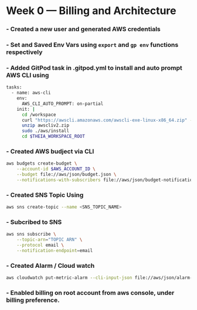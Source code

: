 # Week 0 — Billing and Architecture


### - Created a new user and generated AWS credentials


### - Set and Saved Env Vars using `export` and `gp env` functions respectively


### - Added GitPod task in .gitpod.yml to install and auto prompt AWS CLI using

```sh
tasks:
  - name: aws-cli
    env:
      AWS_CLI_AUTO_PROMPT: on-partial
    init: |
      cd /workspace
      curl "https://awscli.amazonaws.com/awscli-exe-linux-x86_64.zip" -o "awscliv2.zip"
      unzip awscliv2.zip
      sudo ./aws/install
      cd $THEIA_WORKSPACE_ROOT
```


### - Created AWS budject via CLI

```sh
aws budgets create-budget \
    --account-id $AWS_ACCOUNT_ID \
    --budget file://aws/json/budget.json \
    --notifications-with-subscribers file://aws/json/budget-notifications-with-subscribers.json
```


### - Created SNS Topic Using

```sh
aws sns create-topic --name <SNS_TOPIC_NAME>
```


### - Subcribed to SNS 

```sh
aws sns subscribe \
    --topic-arn="TOPIC ARN" \
    --protocol email \
    --notification-endpoint=email
```


### - Created Alarm / Cloud watch

```sh
aws cloudwatch put-metric-alarm --cli-input-json file://aws/json/alarm-config.json
```


### - Enabled billing on root account from aws console, under billing preference.
